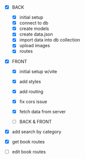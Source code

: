 - [x] BACK

  - [x] initial setup
  - [x] connect to db
  - [x] create models
  - [x] create data.json
  - [x] import data into db collection
  - [x] upload images
  - [x] routes

- [x] FRONT

  - [x] initial setup w/vite
  - [x] add styles
  - [x] add routing
  - [x] fix cors issue
  - [x] fetch data from server

  - [ ] BACK & FRONT

- [x] add search by category
- [x] get book routes
- [ ] edit book routes
